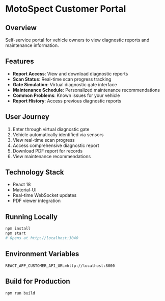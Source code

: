 # MotoSpect Customer Portal

## Overview
Self-service portal for vehicle owners to view diagnostic reports and maintenance information.

## Features
- **Report Access**: View and download diagnostic reports
- **Scan Status**: Real-time scan progress tracking
- **Gate Simulation**: Virtual diagnostic gate interface
- **Maintenance Schedule**: Personalized maintenance recommendations
- **Common Problems**: Known issues for your vehicle
- **Report History**: Access previous diagnostic reports

## User Journey
1. Enter through virtual diagnostic gate
2. Vehicle automatically identified via sensors
3. View real-time scan progress
4. Access comprehensive diagnostic report
5. Download PDF report for records
6. View maintenance recommendations

## Technology Stack
- React 18
- Material-UI
- Real-time WebSocket updates
- PDF viewer integration

## Running Locally
```bash
npm install
npm start
# Opens at http://localhost:3040
```

## Environment Variables
```
REACT_APP_CUSTOMER_API_URL=http://localhost:8000
```

## Build for Production
```bash
npm run build
```
